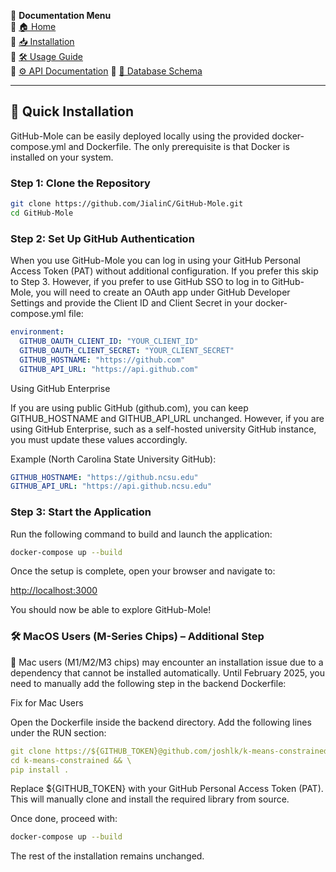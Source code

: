 📖 **Documentation Menu**  
🔹 [🏠 Home](index.md)  
🔹 [📥 Installation](installation.md)  
🔹 [🛠 Usage Guide](usage.md)  
🔹 [⚙️ API Documentation](api.md)
🔹 [📓 Database Schema](schema.md)

---

## 🚀 Quick Installation

GitHub-Mole can be easily deployed locally using the provided docker-compose.yml and Dockerfile. The only prerequisite is that Docker is installed on your system.

### Step 1: Clone the Repository

```sh
git clone https://github.com/JialinC/GitHub-Mole.git
cd GitHub-Mole
```

### Step 2: Set Up GitHub Authentication

When you use GitHub-Mole you can log in using your GitHub Personal Access Token (PAT) without additional configuration. If you prefer this skip to Step 3. However, if you prefer to use GitHub SSO to log in to GitHub-Mole, you will need to create an OAuth app under GitHub Developer Settings and provide the Client ID and Client Secret in your docker-compose.yml file:

```yaml
environment:
  GITHUB_OAUTH_CLIENT_ID: "YOUR_CLIENT_ID"
  GITHUB_OAUTH_CLIENT_SECRET: "YOUR_CLIENT_SECRET"
  GITHUB_HOSTNAME: "https://github.com"
  GITHUB_API_URL: "https://api.github.com"
```

Using GitHub Enterprise

If you are using public GitHub (github.com), you can keep GITHUB_HOSTNAME and GITHUB_API_URL unchanged. However, if you are using GitHub Enterprise, such as a self-hosted university GitHub instance, you must update these values accordingly.

Example (North Carolina State University GitHub):

```yaml
GITHUB_HOSTNAME: "https://github.ncsu.edu"
GITHUB_API_URL: "https://api.github.ncsu.edu"
```

### Step 3: Start the Application

Run the following command to build and launch the application:

```sh
docker-compose up --build
```

Once the setup is complete, open your browser and navigate to:

[http://localhost:3000](http://localhost:3000)

You should now be able to explore GitHub-Mole!

### 🛠 MacOS Users (M-Series Chips) – Additional Step

🚨 Mac users (M1/M2/M3 chips) may encounter an installation issue due to a dependency that cannot be installed automatically. Until February 2025, you need to manually add the following step in the backend Dockerfile:

Fix for Mac Users

Open the Dockerfile inside the backend directory.
Add the following lines under the RUN section:

```yaml
git clone https://${GITHUB_TOKEN}@github.com/joshlk/k-means-constrained.git && \
cd k-means-constrained && \
pip install .
```

Replace ${GITHUB_TOKEN} with your GitHub Personal Access Token (PAT).
This will manually clone and install the required library from source.

Once done, proceed with:

```sh
docker-compose up --build
```

The rest of the installation remains unchanged.
